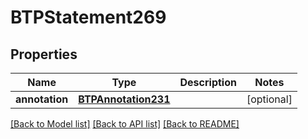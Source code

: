 # BTPStatement269

## Properties
Name | Type | Description | Notes
------------ | ------------- | ------------- | -------------
**annotation** | [**BTPAnnotation231**](BTPAnnotation231.md) |  | [optional] 

[[Back to Model list]](../README.md#documentation-for-models) [[Back to API list]](../README.md#documentation-for-api-endpoints) [[Back to README]](../README.md)


